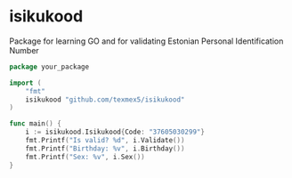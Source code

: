 # isikukood
Package for learning GO and for validating Estonian Personal Identification Number

```go
package your_package

import (
	"fmt"
	isikukood "github.com/texmex5/isikukood"
)

func main() {
	i := isikukood.Isikukood{Code: "37605030299"}
	fmt.Printf("Is valid? %d", i.Validate())
	fmt.Printf("Birthday: %v", i.Birthday())
	fmt.Printf("Sex: %v", i.Sex())
}


```
